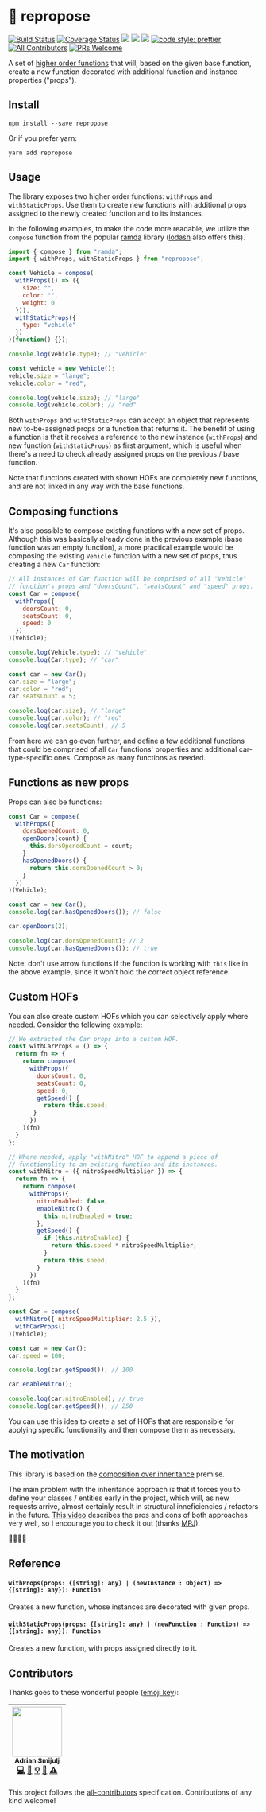 
# 🎲 repropose
[![Build Status](https://travis-ci.org/doitadrian/repropose.svg?branch=master)](https://travis-ci.org/doitadrian/repropose)
[![Coverage Status](https://coveralls.io/repos/github/doitadrian/repropose/badge.svg?branch=master)](https://coveralls.io/github/doitadrian/repropose?branch=master)
[![](https://img.shields.io/npm/dw/repropose.svg)](https://www.npmjs.com/package/repropose) 
[![](https://img.shields.io/npm/v/repropose.svg)](https://www.npmjs.com/package/repropose)
![](https://img.shields.io/npm/types/repropose.svg)
[![code style: prettier](https://img.shields.io/badge/code_style-prettier-ff69b4.svg?style=flat-square)](https://github.com/prettier/prettier)
[![All Contributors](https://img.shields.io/badge/all_contributors-1-orange.svg?style=flat-square)](#contributors)
[![PRs Welcome](https://img.shields.io/badge/PRs-welcome-brightgreen.svg?style=flat-square)](http://makeapullrequest.com)
  
A set of [higher order functions](https://en.wikipedia.org/wiki/Higher-order_function)
that will, based on the given base function, create a new function decorated 
with additional function and instance properties ("props").

## Install
```
npm install --save repropose
```

Or if you prefer yarn: 
```
yarn add repropose
```

## Usage
The library exposes two higher order functions: `withProps` and `withStaticProps`. Use them to create new functions with additional props assigned to the newly created function and to its instances.

In the following examples, to make the code more readable, we utilize the `compose` function from 
the popular [ramda](https://ramdajs.com/) library 
([lodash](https://lodash.com/) also offers this).

```javascript
import { compose } from "ramda";
import { withProps, withStaticProps } from "repropose";

const Vehicle = compose(
  withProps(() => ({
    size: "",
    color: "",
    weight: 0
  })),
  withStaticProps({
    type: "vehicle"
  })
)(function() {});

console.log(Vehicle.type); // "vehicle"

const vehicle = new Vehicle();
vehicle.size = "large";
vehicle.color = "red";

console.log(vehicle.size); // "large"
console.log(vehicle.color); // "red"
```

Both `withProps` and `withStaticProps` can accept an object that represents new to-be-assigned props or a function that returns it. The benefit of using a function is that it receives a reference to the new instance (`withProps`) and new function (`withStaticProps`) as first argument, which is useful when there's a need to check already assigned props on the previous / base function.

Note that functions created with shown HOFs are completely new functions, and are not linked in any way with the base functions.

## Composing functions

It's also possible to compose existing functions with a new set of props. Although this was basically already done in the previous example (base function was an empty function), a more practical example would be composing the existing `Vehicle` function with a new set of props, thus creating a new `Car` function:

```javascript
// All instances of Car function will be comprised of all "Vehicle" 
// function's props and "doorsCount", "seatsCount" and "speed" props.
const Car = compose(
  withProps({
    doorsCount: 0,
    seatsCount: 0,
    speed: 0
  })
)(Vehicle);

console.log(Vehicle.type); // "vehicle"
console.log(Car.type); // "car"

const car = new Car();
car.size = "large";
car.color = "red";
car.seatsCount = 5;

console.log(car.size); // "large"
console.log(car.color); // "red"
console.log(car.seatsCount); // 5
```

From here we can go even further, and define a few additional functions 
that could be comprised of all `Car` functions' properties and 
additional car-type-specific ones. Compose as many functions as needed.

## Functions as new props

Props can also be functions:

```javascript
const Car = compose(
  withProps({
    dorsOpenedCount: 0,
    openDoors(count) {
      this.dorsOpenedCount = count;
    }
    hasOpenedDoors() {
      return this.dorsOpenedCount > 0;
    }
  })
)(Vehicle);

const car = new Car();
console.log(car.hasOpenedDoors()); // false

car.openDoors(2);

console.log(car.dorsOpenedCount); // 2
console.log(car.hasOpenedDoors()); // true
```

Note: don't use arrow functions if the function is working with `this` like in the above example, since it won't hold the correct object reference.

## Custom HOFs
You can also create custom HOFs which you can selectively apply where needed. Consider the following example:

```javascript
// We extracted the Car props into a custom HOF.
const withCarProps = () => {
  return fn => {
    return compose(
      withProps({
        doorsCount: 0,
        seatsCount: 0,
        speed: 0,
        getSpeed() {
          return this.speed;
       }
      })
    )(fn)
  }
};

// Where needed, apply "withNitro" HOF to append a piece of 
// functionality to an existing function and its instances.
const withNitro = ({ nitroSpeedMultiplier }) => {
  return fn => {
    return compose(
      withProps({
        nitroEnabled: false,
        enableNitro() {
          this.nitroEnabled = true;
        },
        getSpeed() {
          if (this.nitroEnabled) {
            return this.speed * nitroSpeedMultiplier;
          }
          return this.speed;
        }
      })
    )(fn)
  }
};

const Car = compose(
  withNitro({ nitroSpeedMultiplier: 2.5 }),
  withCarProps()
)(Vehicle);

const car = new Car();
car.speed = 100;

console.log(car.getSpeed()); // 100

car.enableNitro();

console.log(car.nitroEnabled); // true
console.log(car.getSpeed()); // 250
```

You can use this idea to create a set of HOFs that are responsible for applying specific functionality and then compose them as necessary.

## The motivation

This library is based on the [composition over inheritance](https://en.wikipedia.org/wiki/Composition_over_inheritance) premise.

The main problem with the inheritance approach is that it forces you to define your classes / entities early in the project, which will, as new requests arrive, almost certainly result in structural inneficiencies / refactors in the future. [This video](https://www.youtube.com/watch?v=wfMtDGfHWpA) describes the pros and cons of both approaches very well, so I encourage you to check it out (thanks [MPJ](https://github.com/mpj)). 

🍌🦍🌴🙃

## Reference

#### `withProps(props: {[string]: any} | (newInstance : Object) => {[string]: any}): Function`
Creates a new function, whose instances are decorated with given props.

#### `withStaticProps(props: {[string]: any} | (newFunction : Function) => {[string]: any}): Function`
Creates a new function, with props assigned directly to it.

## Contributors

Thanks goes to these wonderful people ([emoji key](https://github.com/kentcdodds/all-contributors#emoji-key)):

<!-- ALL-CONTRIBUTORS-LIST:START - Do not remove or modify this section -->
<!-- prettier-ignore -->
| [<img src="https://avatars0.githubusercontent.com/u/5121148?v=4" width="100px;"/><br /><sub><b>Adrian Smijulj</b></sub>](https://github.com/doitadrian)<br />[💻](https://github.com/doitadrian/repropose/commits?author=doitadrian "Code") [📖](https://github.com/doitadrian/repropose/commits?author=doitadrian "Documentation") [💡](#example-doitadrian "Examples") [👀](#review-doitadrian "Reviewed Pull Requests") [⚠️](https://github.com/doitadrian/repropose/commits?author=doitadrian "Tests") |
| :---: |
<!-- ALL-CONTRIBUTORS-LIST:END -->

This project follows the [all-contributors](https://github.com/kentcdodds/all-contributors) specification. Contributions of any kind welcome!
